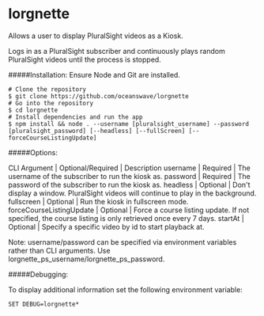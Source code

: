 ﻿# lorgnette

Allows a user to display PluralSight videos as a Kiosk.

Logs in as a PluralSight subscriber and continuously plays random PluralSight videos until the process is stopped.

#####Installation:
Ensure Node and Git are installed.

```
# Clone the repository
$ git clone https://github.com/oceanswave/lorgnette
# Go into the repository
$ cd lorgnette
# Install dependencies and run the app
$ npm install && node . --username [pluralsight_username] --password [pluralsight_password] [--headless] [--fullScreen] [--forceCourseListingUpdate]
```

#####Options:

CLI Argument | Optional/Required | Description
username | Required | The username of the subscriber to run the kiosk as.
password | Required | The password of the subscriber to run the kiosk as.
headless | Optional | Don't display a window. PluralSight videos will continue to play in the background.
fullscreen | Optional | Run the kiosk in fullscreen mode.
forceCourseListingUpdate | Optional | Force a course listing update. If not specified, the course listing is only retrieved once every 7 days.
startAt | Optional | Specify a specific video by id to start playback at.

Note:
username/password can be specified via environment variables rather than CLI arguments.
Use lorgnette_ps_username/lorgnette_ps_password.

#####Debugging:

To display additional information set the following environment variable:

```
SET DEBUG=lorgnette*
```

